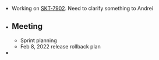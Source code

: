 - Working on [SKT-7902](https://wondersco.atlassian.net/browse/SKT-7902). Need to clarify something to Andrei
- ## Meeting
	- Sprint planning
	- Feb 8, 2022 release rollback plan
-